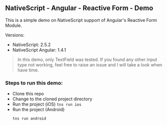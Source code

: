 NativeScript - Angular - Reactive Form - Demo
---------------------------------------------

This is a simple demo on NativeScript support of Angular's Reactive Form Module.

Versions:
* NativeScript: 2.5.2
* NativeScript Angular: 1.4.1

> In this demo, only TextField was tested. If you found any other input type not working, feel free to raise an issue and I will take a look when have time.

### Steps to run this demo:
* Clone this repo
* Change to the cloned project directory
* Run the project (iOS)
        ```
        tns run ios 
        ```
* Run the project (Android)
    ```
    tns run android 
    ```

